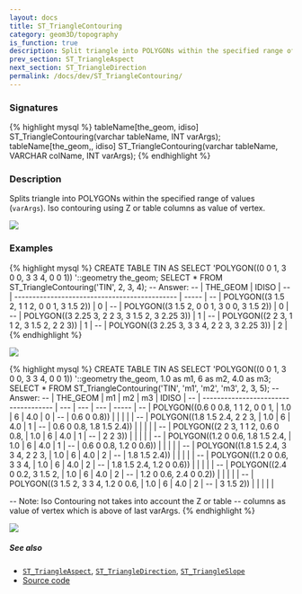 ```yaml
---
layout: docs
title: ST_TriangleContouring
category: geom3D/topography
is_function: true
description: Split triangle into POLYGONs within the specified range of values
prev_section: ST_TriangleAspect
next_section: ST_TriangleDirection
permalink: /docs/dev/ST_TriangleContouring/
---
```


### Signatures

{% highlight mysql %}
tableName[the_geom, idiso] ST_TriangleContouring(varchar
    tableName, INT varArgs);
tableName[the_geom,, idiso] ST_TriangleContouring(varchar
    tableName, VARCHAR colName, INT varArgs);
{% endhighlight %}

### Description
Splits triangle into POLYGONs within the specified range of values (`varArgs`).
Iso contouring using Z or table columns as value of vertex.

<img class="displayed" src="../ST_TriangleContouring_0.png"/>

### Examples

{% highlight mysql %}
CREATE TABLE TIN AS SELECT 'POLYGON((0 0 1, 3 0 0, 3 3 4, 0 0 1))
                                           '::geometry the_geom;
SELECT * FROM ST_TriangleContouring('TIN', 2, 3, 4);
-- Answer:
-- |                    THE_GEOM                   | IDISO |
-- | --------------------------------------------- | ----- |
-- | POLYGON((3 1.5 2, 1 1 2, 0 0 1, 3 1.5 2))     |     0 |
-- | POLYGON((3 1.5 2, 0 0 1, 3 0 0, 3 1.5 2))     |     0 |
-- | POLYGON((3 2.25 3, 2 2 3, 3 1.5 2, 3 2.25 3)) |     1 |
-- | POLYGON((2 2 3, 1 1 2, 3 1.5 2, 2 2 3))       |     1 |
-- | POLYGON((3 2.25 3, 3 3 4, 2 2 3, 3 2.25 3))   |     2 |
{% endhighlight %}

<img class="displayed" src="../ST_TriangleContouring_1.png"/>

{% highlight mysql %}
CREATE TABLE TIN AS SELECT 'POLYGON((0 0 1, 3 0 0, 3 3 4, 0 0 1))
                                           '::geometry the_geom,
                           1.0 as m1, 6 as m2, 4.0 as m3;
SELECT * FROM ST_TriangleContouring('TIN', 'm1', 'm2', 'm3', 2, 3, 5);
-- Answer:
-- |               THE_GEOM               |  m1 |  m2 |  m3 | IDISO |
-- | ------------------------------------ | --- | --- | --- | ----- |
-- | POLYGON((0.6 0 0.8, 1 1 2, 0 0 1,    | 1.0 |   6 | 4.0 |     0 |
-- |          0.6 0 0.8))                 |     |     |     |       |
-- | POLYGON((1.8 1.5 2.4, 2 2 3,         | 1.0 |   6 | 4.0 |     1 |
-- |          0.6 0 0.8, 1.8 1.5 2.4))    |     |     |     |       |
-- | POLYGON((2 2 3, 1 1 2, 0.6 0 0.8,    | 1.0 |   6 | 4.0 |     1 |
-- |          2 2 3))                     |     |     |     |       |
-- | POLYGON((1.2 0 0.6, 1.8 1.5 2.4,     | 1.0 |   6 | 4.0 |     1 |
-- |          0.6 0 0.8, 1.2 0 0.6))      |     |     |     |       |
-- | POLYGON((1.8 1.5 2.4, 3 3 4, 2 2 3,  | 1.0 |   6 | 4.0 |     2 |
-- |          1.8 1.5 2.4))               |     |     |     |       |
-- | POLYGON((1.2 0 0.6, 3 3 4,           | 1.0 |   6 | 4.0 |     2 |
-- |          1.8 1.5 2.4, 1.2 0 0.6))    |     |     |     |       |
-- | POLYGON((2.4 0 0.2, 3 1.5 2,         | 1.0 |   6 | 4.0 |     2 |
-- |          1.2 0 0.6, 2.4 0 0.2))      |     |     |     |       |
-- | POLYGON((3 1.5 2, 3 3 4, 1.2 0 0.6,  | 1.0 |   6 | 4.0 |     2 |
-- |          3 1.5 2))                   |     |     |     |       |

-- Note: Iso Contouring not takes into account the Z or table
-- columns as value of vertex which is above of last varArgs.
{% endhighlight %}

<img class="displayed" src="../ST_TriangleContouring_2.png"/>

##### See also

* [`ST_TriangleAspect`](../ST_TriangleAspect),
  [`ST_TriangleDirection`](../ST_TriangleDirection),
  [`ST_TriangleSlope`](../ST_TriangleSlope)
* <a href="https://github.com/irstv/H2GIS/blob/master/h2spatial-ext/src/main/java/org/h2gis/h2spatialext/function/spatial/topography/ST_TriangleContouring.java" target="_blank">Source code</a>
